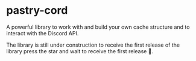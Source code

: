 # pastry-cord
A powerful library to work with and build your own cache structure and to interact with the Discord API.


The library is still under construction to receive the first release of the library press the star and wait to receive the first release 🎉.
